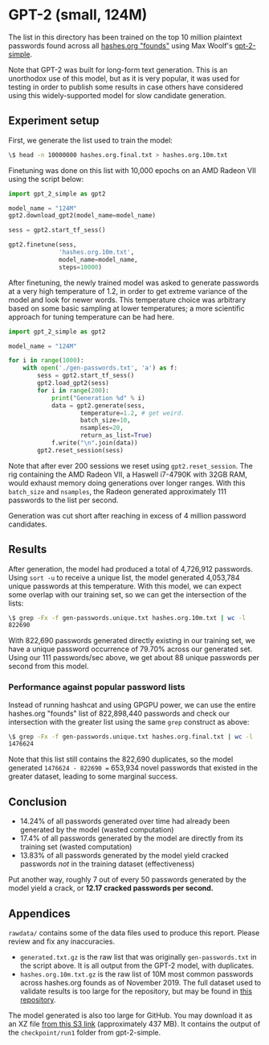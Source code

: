 # GPT-2 (small, 124M)

The list in this directory has been trained on the top 10 million plaintext passwords found across all [hashes.org "founds"](https://github.com/rarecoil/hashes.org-list) using Max Woolf's [gpt-2-simple](https://github.com/minimaxir/gpt-2-simple). 

Note that GPT-2 was built for long-form text generation. This is an unorthodox use of this model, but as it is very popular, it was used for testing in order to publish some results in case others have considered using this widely-supported model for slow candidate generation.

## Experiment setup 

First, we generate the list used to train the model:

````bash
\$ head -n 10000000 hashes.org.final.txt > hashes.org.10m.txt
````

Finetuning was done on this list with 10,000 epochs on an AMD Radeon VII using the script below:

````python
import gpt_2_simple as gpt2

model_name = "124M"
gpt2.download_gpt2(model_name=model_name)

sess = gpt2.start_tf_sess()

gpt2.finetune(sess,
              'hashes.org.10m.txt',
              model_name=model_name,
              steps=10000)
````

After finetuning, the newly trained model was asked to generate passwords at a very high temperature of 1.2, in order to get extreme variance of the model and look for newer words. This temperature choice was arbitrary based on some basic sampling at lower temperatures; a more scientific approach for tuning temperature can be had here.

````python
import gpt_2_simple as gpt2

model_name = "124M"

for i in range(1000):
    with open('./gen-passwords.txt', 'a') as f:
        sess = gpt2.start_tf_sess()
        gpt2.load_gpt2(sess)
        for i in range(200):
            print("Generation %d" % i)
            data = gpt2.generate(sess,
                    temperature=1.2, # get weird.
                    batch_size=10,
                    nsamples=20,
                    return_as_list=True)
            f.write("\n".join(data))
        gpt2.reset_session(sess)
````

Note that after ever 200 sessions we reset using `gpt2.reset_session`. The rig containing the AMD Radeon VII, a Haswell i7-4790K with 32GB RAM, would exhaust memory doing generations over longer ranges. With this `batch_size` and `nsamples`, the Radeon generated approximately 111 passwords to the list per second.

Generation was cut short after reaching in excess of 4 million password candidates.

## Results

After generation, the model had produced a total of 4,726,912 passwords. Using `sort -u` to receive a unique list, the model generated 4,053,784 unique passwords at this temperature. With this model, we can expect some overlap with our training set, so we can get the intersection of the lists:

````bash
\$ grep -Fx -f gen-passwords.unique.txt hashes.org.10m.txt | wc -l
822690
````

With 822,690 passwords generated directly existing in our training set, we have a unique password occurrence of 79.70% across our generated set. Using our 111 passwords/sec above, we get about 88 unique passwords per second from this model.

### Performance against popular password lists

Instead of running hashcat and using GPGPU power, we can use the entire hashes.org "founds" list of 822,898,440 passwords and check our intersection with the greater list using the same `grep` construct as above:

````bash
\$ grep -Fx -f gen-passwords.unique.txt hashes.org.final.txt | wc -l
1476624
````

Note that this list still contains the 822,690 duplicates, so the model generated `1476624 - 822690 =` 653,934 novel passwords that existed in the greater dataset, leading to some marginal success. 

## Conclusion

* 14.24% of all passwords generated over time had already been generated by the model (wasted computation)
* 17.4% of all passwords generated by the model are directly from its training set (wasted computation)
* 13.83% of all passwords generated by the model yield cracked passwords *not* in the training dataset (effectiveness)

Put another way, roughly 7 out of every 50 passwords generated by the model yield a crack, or **12.17 cracked passwords per second.**

## Appendices

`rawdata/` contains some of the data files used to produce this report. Please review and fix any inaccuracies.

* `generated.txt.gz` is the raw list that was originally `gen-passwords.txt` in the script above. It is all output from the GPT-2 model, with duplicates.
* `hashes.org.10m.txt.gz` is the raw list of 10M most common passwords across hashes.org founds as of November 2019. The full dataset used to validate results is too large for the repository, but may be found in [this repository](https://github.com/rarecoil/hashes.org-list).

The model generated is also too large for GitHub. You may download it as an XZ file [from this S3 link](https://s3.rarecoil.com/data/ai-passwords/gpt2-small.tar.xz) (approximately 437 MB). It contains the output of the `checkpoint/run1` folder from gpt-2-simple.